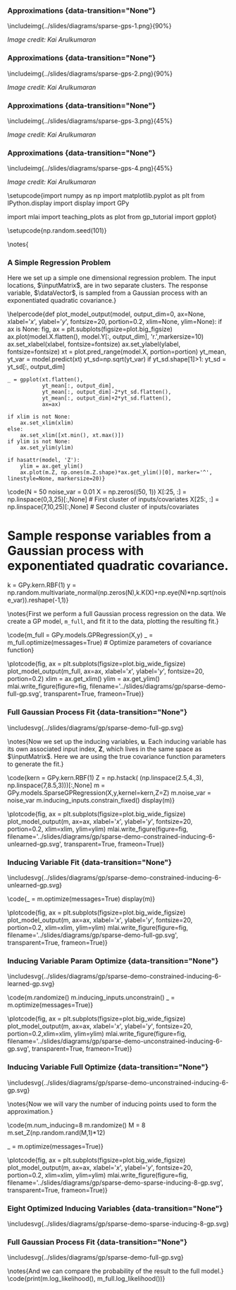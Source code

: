 
### Approximations {data-transition="None"}

\includeimg{../slides/diagrams/sparse-gps-1.png}{90%}

*Image credit: Kai Arulkumaran*

### Approximations {data-transition="None"}

\includeimg{../slides/diagrams/sparse-gps-2.png}{90%}

*Image credit: Kai Arulkumaran*

### Approximations {data-transition="None"}

\includeimg{../slides/diagrams/sparse-gps-3.png}{45%}

*Image credit: Kai Arulkumaran*

### Approximations {data-transition="None"}

\includeimg{../slides/diagrams/sparse-gps-4.png}{45%}

*Image credit: Kai Arulkumaran*

\setupcode{import numpy as np
import matplotlib.pyplot as plt
from IPython.display import display
import GPy

import mlai
import teaching_plots as plot 
from gp_tutorial import gpplot}

\setupcode{np.random.seed(101)}

\notes{
### A Simple Regression Problem

Here we set up a simple one dimensional regression problem. The input locations, $\inputMatrix$, are in two separate clusters. The response variable, $\dataVector$, is sampled from a Gaussian process with an exponentiated quadratic covariance.}

\helpercode{def plot_model_output(model, output_dim=0, ax=None, xlabel='$x$', ylabel='$y$', fontsize=20, portion=0.2, xlim=None, ylim=None):
    if ax is None:
        fig, ax = plt.subplots(figsize=plot.big_figsize)
    ax.plot(model.X.flatten(), model.Y[:, output_dim], 'r.',markersize=10)
    ax.set_xlabel(xlabel, fontsize=fontsize)
    ax.set_ylabel(ylabel, fontsize=fontsize)
    xt = plot.pred_range(model.X, portion=portion)
    yt_mean, yt_var = model.predict(xt)
    yt_sd=np.sqrt(yt_var)
    if yt_sd.shape[1]>1:
        yt_sd = yt_sd[:, output_dim]

    _ = gpplot(xt.flatten(),
               yt_mean[:, output_dim],
               yt_mean[:, output_dim]-2*yt_sd.flatten(),
               yt_mean[:, output_dim]+2*yt_sd.flatten(), 
               ax=ax)
			   
    if xlim is not None:
        ax.set_xlim(xlim)
	else:
		ax.set_xlim([xt.min(), xt.max()])
    if ylim is not None: 
        ax.set_ylim(ylim)
			   
	if hasattr(model, 'Z'):
		ylim = ax.get_ylim()
		ax.plot(m.Z, np.ones(m.Z.shape)*ax.get_ylim()[0], marker='^', linestyle=None, markersize=20)}
		
\code{N = 50
noise_var = 0.01
X = np.zeros((50, 1))
X[:25, :] = np.linspace(0,3,25)[:,None] # First cluster of inputs/covariates
X[25:, :] = np.linspace(7,10,25)[:,None] # Second cluster of inputs/covariates

# Sample response variables from a Gaussian process with exponentiated quadratic covariance.
k = GPy.kern.RBF(1)
y = np.random.multivariate_normal(np.zeros(N),k.K(X)+np.eye(N)*np.sqrt(noise_var)).reshape(-1,1)}

\notes{First we perform a full Gaussian process regression on the data. We create a GP model, `m_full`, and fit it to the data, plotting the resulting fit.}

\code{m_full = GPy.models.GPRegression(X,y)
_ = m_full.optimize(messages=True) # Optimize parameters of covariance function}

\plotcode{fig, ax = plt.subplots(figsize=plot.big_wide_figsize)
plot_model_output(m_full, ax=ax, xlabel='$x$', ylabel='$y$', fontsize=20, portion=0.2)
xlim = ax.get_xlim()
ylim = ax.get_ylim()
mlai.write_figure(figure=fig,
                  filename='../slides/diagrams/gp/sparse-demo-full-gp.svg', 
                  transparent=True, frameon=True)}

### Full Gaussian Process Fit {data-transition="None"}

\includesvg{../slides/diagrams/gp/sparse-demo-full-gp.svg}


\notes{Now we set up the inducing variables, $\mathbf{u}$. Each inducing variable has its own associated input index, $\mathbf{Z}$, which lives in the same space as $\inputMatrix$. Here we are using the true covariance function parameters to generate the fit.}

\code{kern = GPy.kern.RBF(1)
Z = np.hstack(
        (np.linspace(2.5,4.,3),
        np.linspace(7,8.5,3)))[:,None]
m = GPy.models.SparseGPRegression(X,y,kernel=kern,Z=Z)
m.noise_var = noise_var
m.inducing_inputs.constrain_fixed()
display(m)}

\plotcode{fig, ax = plt.subplots(figsize=plot.big_wide_figsize)
plot_model_output(m, ax=ax, xlabel='$x$', ylabel='$y$', fontsize=20, portion=0.2, xlim=xlim, ylim=ylim)
mlai.write_figure(figure=fig,
                  filename='../slides/diagrams/gp/sparse-demo-constrained-inducing-6-unlearned-gp.svg', 
                  transparent=True, frameon=True)}

### Inducing Variable Fit {data-transition="None"}

\includesvg{../slides/diagrams/gp/sparse-demo-constrained-inducing-6-unlearned-gp.svg}

\code{_ = m.optimize(messages=True)
display(m)}

\plotcode{fig, ax = plt.subplots(figsize=plot.big_wide_figsize)
plot_model_output(m, ax=ax, xlabel='$x$', ylabel='$y$', fontsize=20, portion=0.2, xlim=xlim, ylim=ylim)
mlai.write_figure(figure=fig,
                  filename='../slides/diagrams/gp/sparse-demo-full-gp.svg', 
                  transparent=True, frameon=True)}

### Inducing Variable Param Optimize {data-transition="None"}

\includesvg{../slides/diagrams/gp/sparse-demo-constrained-inducing-6-learned-gp.svg}

\code{m.randomize()
m.inducing_inputs.unconstrain()
_ = m.optimize(messages=True)}

\plotcode{fig, ax = plt.subplots(figsize=plot.big_wide_figsize)
plot_model_output(m, ax=ax, xlabel='$x$', ylabel='$y$', fontsize=20, portion=0.2,xlim=xlim, ylim=ylim)
mlai.write_figure(figure=fig,
                  filename='../slides/diagrams/gp/sparse-demo-unconstrained-inducing-6-gp.svg', 
                  transparent=True, frameon=True)}

### Inducing Variable Full Optimize {data-transition="None"}

\includesvg{../slides/diagrams/gp/sparse-demo-unconstrained-inducing-6-gp.svg}


\notes{Now we will vary the number of inducing points used to form the approximation.}

\code{m.num_inducing=8
m.randomize()
M = 8
m.set_Z(np.random.rand(M,1)*12)

_ = m.optimize(messages=True)}

\plotcode{fig, ax = plt.subplots(figsize=plot.big_wide_figsize)
plot_model_output(m, ax=ax, xlabel='$x$', ylabel='$y$', fontsize=20, portion=0.2, xlim=xlim, ylim=ylim)
mlai.write_figure(figure=fig,
                  filename='../slides/diagrams/gp/sparse-demo-sparse-inducing-8-gp.svg', 
                  transparent=True, frameon=True)}

### Eight Optimized Inducing Variables {data-transition="None"}

\includesvg{../slides/diagrams/gp/sparse-demo-sparse-inducing-8-gp.svg}

### Full Gaussian Process Fit {data-transition="None"}

\includesvg{../slides/diagrams/gp/sparse-demo-full-gp.svg}

\notes{And we can compare the probability of the result to the full model.}
\code{print(m.log_likelihood(), m_full.log_likelihood())}



